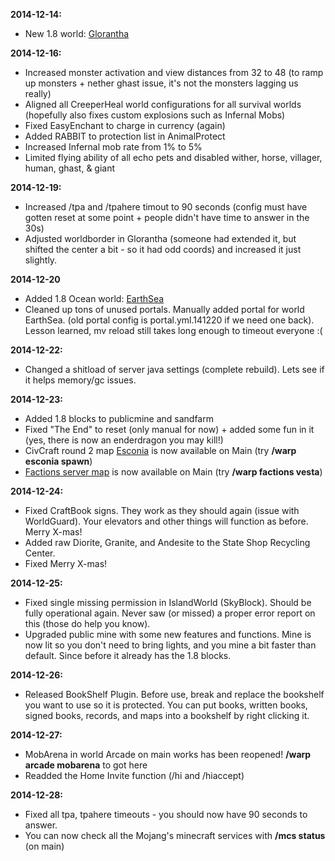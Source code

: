 ---
---

**2014-12-14:**

* New 1.8 world: [Glorantha](http://damnation.eu/phpbb/viewtopic.php?f=19&t=7470)

**2014-12-16:**

* Increased monster activation and view distances from 32 to 48 (to ramp up monsters + nether ghast issue, it's not the monsters lagging us really)
* Aligned all CreeperHeal world configurations for all survival worlds (hopefully also fixes custom explosions such as Infernal Mobs)
* Fixed EasyEnchant to charge in currency (again)
* Added RABBIT to protection list in AnimalProtect
* Increased Infernal mob rate from 1% to 5%
* Limited flying ability of all echo pets and disabled wither, horse, villager, human, ghast, & giant

**2014-12-19:**

* Increased /tpa and /tpahere timout to 90 seconds (config must have gotten reset at some point + people didn't have time to answer in the 30s)
* Adjusted worldborder in Glorantha (someone had extended it, but shifted the center a bit - so it had odd coords) and increased it just slightly.

**2014-12-20**

* Added 1.8 Ocean world: [EarthSea](http://damnation.eu/phpbb/viewtopic.php?f=19&t=7521)
* Cleaned up tons of unused portals. Manually added portal for world EarthSea. (old portal config is portal.yml.141220 if we need one back). Lesson learned, mv reload still takes long enough to timeout everyone :(

**2014-12-22:**

* Changed a shitload of server java settings (complete rebuild). Lets see if it helps memory/gc issues.

**2014-12-23:**

* Added 1.8 blocks to publicmine and sandfarm
* Fixed "The End" to reset (only manual for now) + added some fun in it (yes, there is now an enderdragon you may kill!)
* CivCraft round 2 map [Esconia](http://damnation.eu/phpbb/viewtopic.php?f=60&t=7536) is now available on Main  (try **/warp esconia spawn**)
* [Factions server map](http://damnation.eu/phpbb/viewtopic.php?f=47&t=7419) is now available on Main (try **/warp factions vesta**)

**2014-12-24:**

* Fixed CraftBook signs. They work as they should again (issue with WorldGuard). Your elevators and other things will function as before. Merry X-mas!
* Added raw Diorite, Granite, and Andesite to the State Shop Recycling Center.
* Fixed Merry X-mas!

**2014-12-25:**

* Fixed single missing permission in IslandWorld (SkyBlock). Should be fully operational again. Never saw (or missed) a proper error report on this (those do help you know).
* Upgraded public mine with some new features and functions. Mine is now lit so you don't need to bring lights, and you mine a bit faster than default. Since before it already has the 1.8 blocks.

**2014-12-26:**

* Released BookShelf Plugin. Before use, break and replace the bookshelf you want to use so it is protected. You can put books, written books, signed books, records, and maps into a bookshelf by right clicking it.

**2014-12-27:**

* MobArena in world Arcade on main works has been reopened! **/warp arcade mobarena** to got here
* Readded the Home Invite function (/hi and /hiaccept)

**2014-12-28:**

* Fixed all tpa, tpahere timeouts - you should now have 90 seconds to answer.
* You can now check all the Mojang's minecraft services with **/mcs status** (on main)
